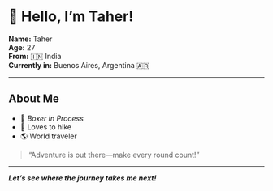 # 👋 Hello, I’m Taher!

**Name:** Taher  
**Age:** 27  
**From:** 🇮🇳 India  
**Currently in:** Buenos Aires, Argentina 🇦🇷

---

## About Me

- 🥊 *Boxer in Process*
- 🥾 Loves to hike
- 🌎 World traveler

> “Adventure is out there—make every round count!”

---

***Let’s see where the journey takes me next!***
